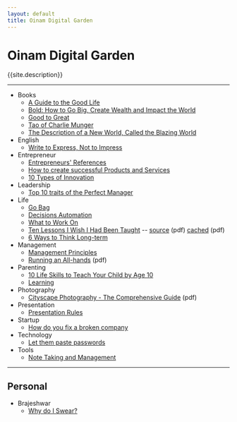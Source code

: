```yaml
---
layout: default
title: Oinam Digital Garden
---
```


<h1 class="logo">Oinam Digital Garden</h1>
<p>{{site.description}}</p>

---

- Books
  + [A Guide to the Good Life](/books/a-guide-to-the-good-life/)
  + [Bold: How to Go Big, Create Wealth and Impact the World](/books/bold-how-to-go-big-create-wealth-and-impact-the-world/)
  + [Good to Great](/books/good-to-great/)
  + [Tao of Charlie Munger](/books/tao-of-charlie-munger/)
  + [The Description of a New World, Called the Blazing World](/books/the-description-of-a-new-world-called-the-blazing-world/)
- English
  + [Write to Express, Not to Impress](/english/write-to-express-not-to-impress/)
- Entrepreneur
  + [Entrepreneurs' References](/entrepreneur/entrepreneur-references)
  + [How to create successful Products and Services](/entrepreneur/how-to-create-successful-products-and-services)
  + [10 Types of Innovation](/entrepreneur/10-types-of-innovation/)
- Leadership
  + [Top 10 traits of the Perfect Manager](/leadership/top-10-traits-of-the-perfect-leader/)
- Life
  + [Go Bag](/life/go-bag/)
  + [Decisions Automation](/life/decisions-automation/)
  + [What to Work On](/life/what-to-work-on/)
  + [Ten Lessons I Wish I Had Been Taught](/life/10-lessons-i-wish-i-had-been-taught/) -- [source](https://www.ams.org/notices/199701/comm-rota.pdf) (pdf) [cached](/life/10-lessons-i-wish-i-had-been-taught.pdf) (pdf)
  + [6 Ways to Think Long-term](/life/6-ways-to-think-long-term/)
- Management
  + [Management Principles](/management/management-principles)
  + [Running an All-hands](/management/running-an-all-hands.pdf) (pdf)
- Parenting
  + [10 Life Skills to Teach Your Child by Age 10](/parenting/10-life-skills-to-teach-your-child-by-age-10/)
  + [Learning](/parenting/learning/)
- Photography
  + [Cityscape Photography - The Comprehensive Guide](/photography/cityscape-photography-guide.pdf) (pdf)
- Presentation
  + [Presentation Rules](/presentation/presentation-rules)
- Startup
  + [How do you fix a broken company](/startup/how-do-you-fix-a-broken-company/)
- Technology
  + [Let them paste passwords](/technology/passwords-paste/)
- Tools
  + [Note Taking and Management](/tools/note-taking-and-management/)

---

## Personal

- Brajeshwar
  + [Why do I Swear?](/brajeshwar/why-do-i-swear/)
